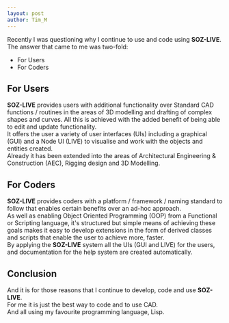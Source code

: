 ```yaml
---
layout: post
author: Tim_M
---
```


Recently I was questioning why I continue to use and code using **SOZ-LIVE**. The answer that came to me was two-fold:

- For Users
- For Coders

## For Users

**SOZ-LIVE** provides users with additional functionality over Standard CAD functions / routines in the areas of 3D modelling and drafting of complex shapes and curves. All this is achieved with the added benefit of being able to edit and update functionality.<br>
It offers the user a variety of user interfaces (UIs) including a graphical (GUI) and a Node UI (LIVE) to visualise and work with the objects and entities created. <br>
Already it has been extended into the areas of Architectural Engineering & Construction (AEC), Rigging design and 3D Modelling.

## For Coders

**SOZ-LIVE** provides coders with a platform / framework / naming standard to follow that enables certain benefits over an ad-hoc approach. <br>
As well as enabling Object Oriented Programming (OOP) from a Functional or Scripting language, it's structured but simple means of achieving these goals makes it easy to develop extensions in the form of derived classes and scripts that enable the user to achieve more, faster.<br>
By applying the **SOZ-LIVE** system all the UIs (GUI and LIVE) for the users, and documentation for the help system are created automatically.

## Conclusion

And it is for those reasons that I continue to develop, code and use **SOZ-LIVE**.<br>
For me it is just the best way to code and to use CAD.<br>
And all using my favourite programming language, Lisp.

